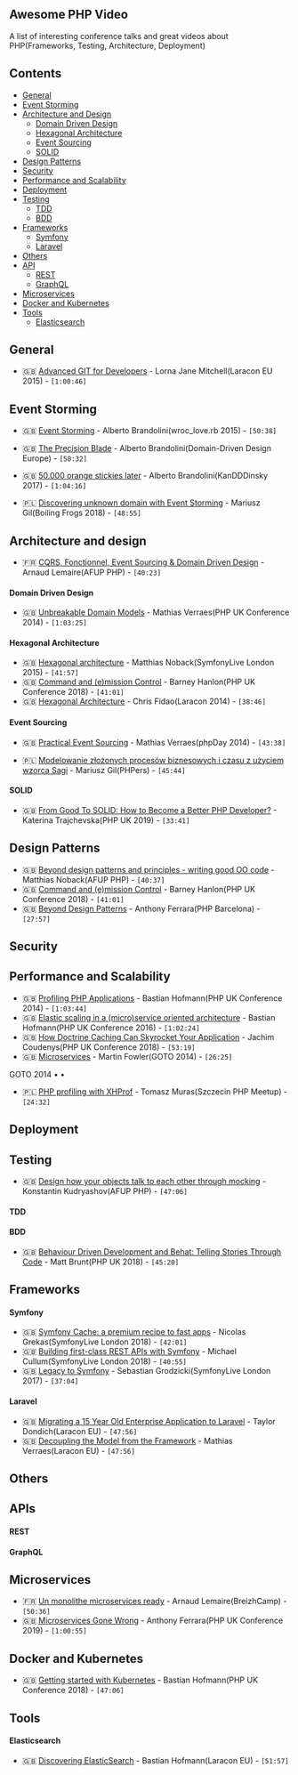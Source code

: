 ## Awesome PHP Video

A list of interesting conference talks and great videos about PHP(Frameworks, Testing, Architecture, Deployment)
## Contents

+ [General](#general)
+ [Event Storming](event-storming)
+ [Architecture and Design](#architecture-and-design)
    - [Domain Driven Design](#domain-driven-design)
    - [Hexagonal Architecture](#hexagonal-architecture)
    - [Event Sourcing](#event-sourcing)
    - [SOLID](#solid)
+ [Design Patterns](#design-patterns)
+ [Security](#design-and-product)
+ [Performance and Scalability](#performance-and-scalability)
+ [Deployment](#deployment)
+ [Testing](#testing)
    - [TDD](#tdd)
    - [BDD](#bdd)
+ [Frameworks](#frameworks)
    - [Symfony](#symfony)
    - [Laravel](#laravel)
+ [Others](#others)
+ [API](#api)
    - [REST](#rest)
    - [GraphQL](#graphQL)
+ [Microservices](#microservices)
+ [Docker and Kubernetes](#docker-and-kubernetes)
+ [Tools](#tools)
    - [Elasticsearch](#elasticsearch)
    
## General

* 🇬🇧 [Advanced GIT for Developers](https://www.youtube.com/watch?v=duqBHik7nRo) - Lorna Jane Mitchell(Laracon EU 2015) - `[1:00:46]` 

## Event Storming

* 🇬🇧 [Event Storming](https://www.youtube.com/watch?v=veTVAN0oEkQ) - Alberto Brandolini(wroc_love.rb 2015) - `[50:38]` 
* 🇬🇧 [The Precision Blade](https://www.youtube.com/watch?v=lG46Yo_9DPc) - Alberto Brandolini(Domain-Driven Design Europe) - `[50:32]` 
* 🇬🇧 [50.000 orange stickies later](https://www.youtube.com/watch?v=cG-G6tNCGqY) - Alberto Brandolini(KanDDDinsky 2017) - `[1:04:16]` 

* 🇵🇱 [Discovering unknown domain with Event Storming](https://www.youtube.com/watch?v=dhoXYRqghws) - Mariusz Gil(Boiling Frogs 2018) - `[48:55]` 

## Architecture and design

* 🇫🇷 [CQRS, Fonctionnel, Event Sourcing & Domain Driven Design](https://www.youtube.com/watch?v=qBLtZN3p3FU) - Arnaud Lemaire(AFUP PHP) - `[40:23]` 

#### Domain Driven Design

* 🇬🇧 [Unbreakable Domain Models](https://www.youtube.com/watch?v=fgQWnglnGeU) - Mathias Verraes(PHP UK Conference 2014) - `[1:03:25]`

#### Hexagonal Architecture

* 🇬🇧 [Hexagonal architecture](https://www.youtube.com/watch?v=fgQWnglnGeU) - Matthias Noback(SymfonyLive London 2015) - `[41:57]`
* 🇬🇧 [Command and (e)mission Control](https://www.youtube.com/watch?v=K1EJBmwg9EQ) - Barney Hanlon(PHP UK Conference 2018) - `[41:01]` 
* 🇬🇧 [Hexagonal Architecture](https://www.youtube.com/watch?v=6SBjKOwVq0o) - Chris Fidao(Laracon 2014) - `[38:46]` 

#### Event Sourcing

* 🇬🇧 [Practical Event Sourcing](https://vimeo.com/104095245) - Mathias Verraes(phpDay 2014) - `[43:38]`

* 🇵🇱 [Modelowanie złożonych procesów biznesowych i czasu z użyciem wzorca Sagi](https://www.youtube.com/watch?v=MXI8ET5DhOI) - Mariusz Gil(PHPers) - `[45:44]`

#### SOLID

* 🇬🇧 [From Good To SOLID: How to Become a Better PHP Developer?](https://www.youtube.com/watch?v=ILFcofVJUF4) - Katerina Trajchevska(PHP UK 2019) - `[33:41]`

## Design Patterns

* 🇬🇧 [Beyond design patterns and principles - writing good OO code](https://www.youtube.com/watch?v=v3IPU3F_0JI) - Matthias Noback(AFUP PHP) - `[40:37]`
* 🇬🇧 [Command and (e)mission Control](https://www.youtube.com/watch?v=syCpDX4I8H8) - Barney Hanlon(PHP UK Conference 2018) - `[41:01]`
* 🇬🇧 [Beyond Design Patterns](https://www.youtube.com/watch?v=dawFyaWvFg4) - Anthony Ferrara(PHP Barcelona) - `[27:57]`

## Security

## Performance and Scalability

* 🇬🇧 [Profiling PHP Applications](https://www.youtube.com/watch?v=4TbxHDSDkiw) - Bastian Hofmann(PHP UK Conference 2014) - `[1:03:44]` 
* 🇬🇧 [Elastic scaling in a (micro)service oriented architecture](https://www.youtube.com/watch?v=YBDscJhz2S0) - Bastian Hofmann(PHP UK Conference 2016) - `[1:02:24]` 
* 🇬🇧 [How Doctrine Caching Can Skyrocket Your Application](https://www.youtube.com/watch?v=PzrbkRZEdHA) - Jachim Coudenys(PHP UK Conference 2018) - `[53:19]` 
* 🇬🇧 [Microservices](https://www.youtube.com/watch?v=wgdBVIX9ifA) - Martin Fowler(GOTO 2014) - `[26:25]` 

GOTO 2014 •  • 

* 🇵🇱 [PHP profiling with XHProf](https://www.youtube.com/watch?v=wqLnNBn94AA) - Tomasz Muras(Szczecin PHP Meetup) - `[24:32]` 

## Deployment

## Testing

* 🇬🇧 [Design how your objects talk to each other through mocking](https://www.youtube.com/watch?v=AHizK2kpukk) - Konstantin Kudryashov(AFUP PHP) - `[47:06]` 

#### TDD
#### BDD
* 🇬🇧 [Behaviour Driven Development and Behat: Telling Stories Through Code](https://www.youtube.com/watch?v=bCLlBgYQoIk) - Matt Brunt(PHP UK 2018) - `[45:20]`

## Frameworks
#### Symfony    

* 🇬🇧 [Symfony Cache: a premium recipe to fast apps](https://www.youtube.com/watch?v=WTpvijWe4Cw) - Nicolas Grekas(SymfonyLive London 2018) - `[42:01]`
* 🇬🇧 [Building first-class REST APIs with Symfony](https://www.youtube.com/watch?v=De9JsDQ7vgs) - Michael Cullum(SymfonyLive London 2018) - `[40:55]`
* 🇬🇧 [Legacy to Symfony](https://www.youtube.com/watch?v=WbBf4p4FcqA) - Sebastian Grodzicki(SymfonyLive London 2017) - `[37:04]`
#### Laravel  
  
* 🇬🇧 [Migrating a 15 Year Old Enterprise Application to Laravel](https://www.youtube.com/watch?v=QdSXj6Pm5K0) - Taylor Dondich(Laracon EU) - `[47:56]`
* 🇬🇧 [Decoupling the Model from the Framework](https://www.youtube.com/watch?v=QaIGN_cTcc8) - Mathias Verraes(Laracon EU) - `[47:56]`

## Others

## APIs
#### REST
#### GraphQL

## Microservices

* 🇫🇷 [Un monolithe microservices ready](https://www.youtube.com/watch?v=F8C_iPGhHoI) - Arnaud Lemaire(BreizhCamp) - `[50:36]` 
* 🇬🇧 [Microservices Gone Wrong](https://www.youtube.com/watch?v=5QIpzNPVDaY) -  Anthony Ferrara(PHP UK Conference 2019) - `[1:00:55]` 

## Docker and Kubernetes

* 🇬🇧 [Getting started with Kubernetes](https://www.youtube.com/watch?v=bXRmFfuyxQ0) - Bastian Hofmann(PHP UK Conference 2018) - `[47:06]`


## Tools

#### Elasticsearch

* 🇬🇧 [Discovering ElasticSearch](https://www.youtube.com/watch?v=waTWeJeFp4A) - Bastian Hofmann(Laracon EU) - `[51:57]`
